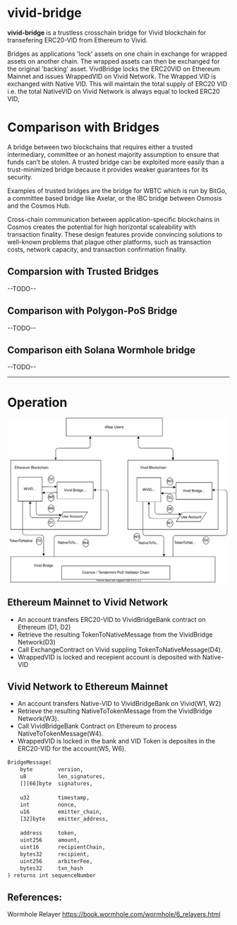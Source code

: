# vivid-bridge
**vivid-bridge** is a trustless crosschain bridge for Vivid blockchain for transefering ERC20-VID from Ethereum to Vivid.

Bridges as applications 'lock' assets on one chain in exchange for wrapped assets on another chain. The wrapped assets can then be exchanged for the original 'backing' asset. VivdBridge locks the ERC20VID on Ethereum Mainnet and issues WrappedVID on Vivid Network. The Wrapped VID is exchanged with Native VID. This will maintain the total supply of ERC20 VID i.e. the total NativeVID on Vivid Network is always equal to locked ERC20 VID,

# Comparison with Bridges

A bridge between two blockchains that requires either a trusted intermediary, committee or an honest majority assumption to ensure that funds can’t be stolen. A trusted bridge can be exploited more easily than a trust-minimized bridge because it provides weaker guarantees for its security.

Examples of trusted bridges are the bridge for WBTC which is run by BitGo, a committee based bridge like Axelar, or the IBC bridge between Osmosis and the Cosmos Hub.

Cross-chain communication between application-specific blockchains in Cosmos creates the potential for high horizontal scaleability with transaction finality. These design features provide convincing solutions to well-known problems that plague other platforms, such as transaction costs, network capacity, and transaction confirmation finality.

## Comparsion with Trusted Bridges
--TODO--

## Comparison with Polygon-PoS Bridge
--TODO--

## Comparison eith Solana Wormhole bridge
--TODO--

---
# Operation

![Overview of VividBridge](architecture/images/bridge-overview.drawio.svg)
## Ethereum Mainnet to Vivid Network
* An account transfers ERC20-VID to VividBridgeBank contract on Ethereum (D1, D2)
* Retrieve the resulting TokenToNativeMessage from the VividBridge Network(D3)
* Call ExchangeContract on Vivid suppling TokenToNativeMessage(D4).
* WrappedVID is locked and recepient account is deposited with Native-VID

## Vivid Network to Ethereum Mainnet
* An account transfers Native-VID to VividBridgeBank on Vivid(W1, W2)
* Retrieve the resulting NativeToTokenMessage from the VividBridge Network(W3).
* Call VividBridgeBank Contract on Ethereum to process NativeToTokenMessage(W4).
* WrappedVID is locked in the bank and VID Token is deposites in the ERC20-VID for the account(W5, W6).

```
BridgeMessage(
    byte        version,
    u8          len_signatures,
    [][66]byte  signatures,

    u32         timestamp,
    int         nonce,
    u16         emitter_chain, 
    [32]byte    emitter_address,

    address     token,
    uint256     amount,
    uint16      recipientChain,
    bytes32     recipient,
    uint256     arbiterFee,
    bytes32     txn_hash
) returns int sequenceNumber

```
## References:

Wormhole Relayer
https://book.wormhole.com/wormhole/6_relayers.html

